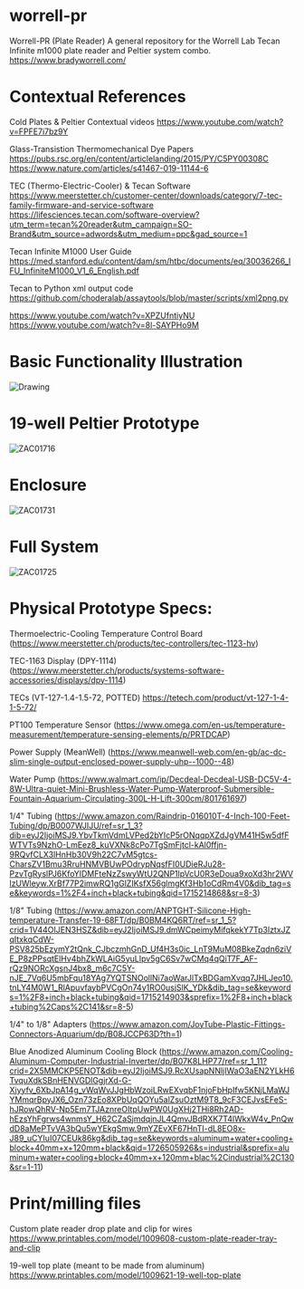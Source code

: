# worrell-pr
Worrell-PR (Plate Reader) A general repository for the Worrell Lab Tecan Infinite m1000 plate reader and Peltier system combo.
https://www.bradyworrell.com/
# Contextual References

Cold Plates & Peltier Contextual videos
https://www.youtube.com/watch?v=FPFE7i7bz9Y

Glass-Transistion Thermomechanical Dye Papers 
https://pubs.rsc.org/en/content/articlelanding/2015/PY/C5PY00308C
https://www.nature.com/articles/s41467-019-11144-6

TEC (Thermo-Electric-Cooler) & Tecan Software
https://www.meerstetter.ch/customer-center/downloads/category/7-tec-family-firmware-and-service-software
https://lifesciences.tecan.com/software-overview?utm_term=tecan%20reader&utm_campaign=SO-Brand&utm_source=adwords&utm_medium=ppc&gad_source=1

Tecan Infinite M1000 User Guide
https://med.stanford.edu/content/dam/sm/htbc/documents/eq/30036266_IFU_InfiniteM1000_V1_6_English.pdf

Tecan to Python xml output code
https://github.com/choderalab/assaytools/blob/master/scripts/xml2png.py

https://www.youtube.com/watch?v=XPZUfntiyNU
https://www.youtube.com/watch?v=8l-SAYPHo9M

# Basic Functionality Illustration
![Drawing](https://github.com/zac-abero/worrell-pr/assets/109258998/2f69e544-a255-4971-b41f-86a42289b29d)

# 19-well Peltier Prototype
![ZAC01716](https://github.com/zac-abero/worrell-pr/assets/109258998/f83389a3-767a-49ca-a062-983b0e1ddbe0)
# Enclosure 
![ZAC01731](https://github.com/zac-abero/worrell-pr/assets/109258998/cd69b52c-e12f-434b-88ed-7e2234cb9df6)
# Full System
![ZAC01725](https://github.com/zac-abero/worrell-pr/assets/109258998/7ab231f6-3157-42fa-9f80-c9da2e02d09f)


# Physical Prototype Specs:

Thermoelectric-Cooling Temperature Control Board
(https://www.meerstetter.ch/products/tec-controllers/tec-1123-hv)

TEC-1163 Display (DPY-1114)
(https://www.meerstetter.ch/products/systems-software-accessories/displays/dpy-1114)

TECs (VT-127-1.4-1.5-72, POTTED)
https://tetech.com/product/vt-127-1-4-1-5-72/

PT100 Temperature Sensor
(https://www.omega.com/en-us/temperature-measurement/temperature-sensing-elements/p/PRTDCAP)

Power Supply (MeanWell)
(https://www.meanwell-web.com/en-gb/ac-dc-slim-single-output-enclosed-power-supply-uhp--1000--48)

Water Pump
(https://www.walmart.com/ip/Decdeal-Decdeal-USB-DC5V-4-8W-Ultra-quiet-Mini-Brushless-Water-Pump-Waterproof-Submersible-Fountain-Aquarium-Circulating-300L-H-Lift-300cm/801761697)

1/4" Tubing
(https://www.amazon.com/Raindrip-016010T-4-Inch-100-Feet-Tubing/dp/B0007WJIJU/ref=sr_1_3?dib=eyJ2IjoiMSJ9.YbvTkmVdmLVPed2bYIcP5rONqqpXZdJgVM41H5w5dfFWTVTs9NzhO-LmEez8_kuVXNk8cPo7TgSmFjtcl-kAl0ffjn-9RQvfCLX3lHnHb30V9h22C7vM5gtcs-CharsZV1Bmu3RruHNMVBUwPOdrypNqsfFI0UDieRJu28-PzvTgRyslPJ6KfoYIDMFteNzZswyWtU2QNP1lpVcU0R3eDoua9xoXd3hr2WVlzUWleyw.XrBf77P2imwRQ1gGlZIKsfX56glmgKf3Hb1oCdRm4V0&dib_tag=se&keywords=1%2F4+inch+black+tubing&qid=1715214868&sr=8-3)

1/8" Tubing
(https://www.amazon.com/ANPTGHT-Silicone-High-temperature-Transfer-19-68FT/dp/B0BM4KQ6RT/ref=sr_1_5?crid=1V44OIJEN3HSZ&dib=eyJ2IjoiMSJ9.dmWCpeimyMifqkekY7Tp3lztxJZqItxkqCdW-PSV825bEzymY2tQnk_CJbczmhGnD_Uf4H3s0ic_LnT9MuM08BkeZqdn6ziVE_P8zPPsqtElHv4bhZkWLAiG5yuLIpv5gC6Sv7wCMq4qQiT7F_AF-rQz9NORcXgsnJ4bx8_m6c7C5Y-nJE_7Vq6U5mbFqu18YAg7YQTSNOollNi7aoWarJlTxBDGamXvqq7JHLJeo10.tnLY4M0W1_RlApuvfaybPVCgOn74y1RO0usjSlK_YDk&dib_tag=se&keywords=1%2F8+inch+black+tubing&qid=1715214903&sprefix=1%2F8+inch+black+tubing%2Caps%2C141&sr=8-5)

1/4" to 1/8" Adapters
(https://www.amazon.com/JoyTube-Plastic-Fittings-Connectors-Aquarium/dp/B08JCCP63D?th=1)

Blue Anodized Aluminum Cooling Block
(https://www.amazon.com/Cooling-Aluminum-Computer-Industrial-Inverter/dp/B07K8LHP77/ref=sr_1_11?crid=2X5MMCKP5ENOT&dib=eyJ2IjoiMSJ9.RcXUsapNNljIWaO3aEN2YLkH6TvquXdkSBnHENVGDlGgjrXd-G-Xjyyfv_6XbJpA14g_vWqWvJJgHbWzoiLRwEXvqbF1njoFbHpIfw5KNjLMaWJYMmqrBpyJX6_Ozn73zEo8XPbUqQOYu5alZsuOztM9T8_9cF3CEJvsEFeS-hJRowQhRV-Np5Em7TJAznreOItpUwPW0UgXHj2THi8Rh2AD-hEzsYhFgrws4wnmsY_H62CZaSjmdqjnJL4QmvJBdRXK7T4lWkxW4v_PnQwdD8aMePTvVA3bQu5wYEkgSmw.9mYZEvXF67HnTI-dL8EO8x-J89_uCYIuI07CEUk86kg&dib_tag=se&keywords=aluminum+water+cooling+block+40mm+x+120mm+black&qid=1726505926&s=industrial&sprefix=aluminum+water+cooling+block+40mm+x+120mm+blac%2Cindustrial%2C130&sr=1-11)


# Print/milling files

Custom plate reader drop plate and clip for wires
https://www.printables.com/model/1009608-custom-plate-reader-tray-and-clip

19-well top plate (meant to be made from aluminum)
https://www.printables.com/model/1009621-19-well-top-plate

